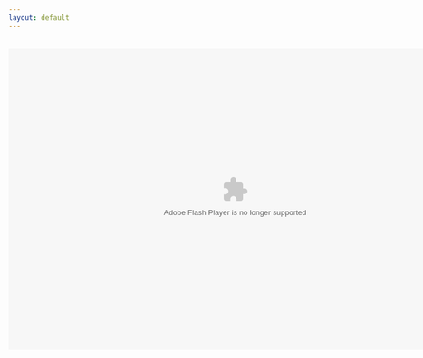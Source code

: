 ```yaml
---
layout: default
---
```

<title>Mirror's Edge 2D</title>
<div align="center">
<br />
<object align="middle" data="ME2D.swf" height="533" type="application/x-shockwave-flash" width="800"></object>
